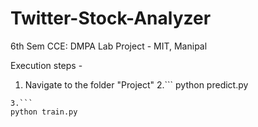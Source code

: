 # Twitter-Stock-Analyzer

6th Sem CCE: DMPA Lab Project - MIT, Manipal 

Execution steps -
1. Navigate to the folder "Project"
2.```
python predict.py
```
3.```
python train.py
```
